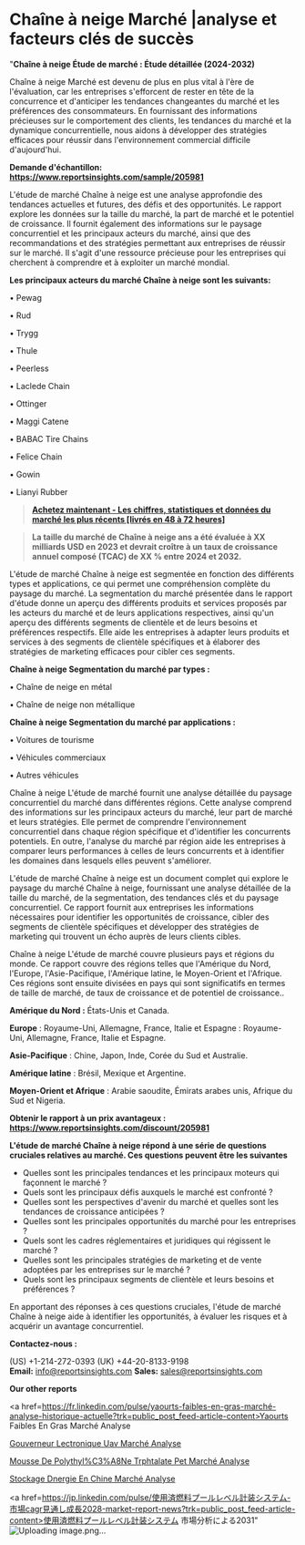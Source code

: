 # Chaîne à neige Marché |analyse et facteurs clés de succès

"<strong>Chaîne à neige Étude de marché : Étude détaillée (2024-2032)</strong>

Chaîne à neige Marché est devenu de plus en plus vital à l'ère de l'évaluation, car les entreprises s'efforcent de rester en tête de la concurrence et d'anticiper les tendances changeantes du marché et les préférences des consommateurs. En fournissant des informations précieuses sur le comportement des clients, les tendances du marché et la dynamique concurrentielle, nous aidons à développer des stratégies efficaces pour réussir dans l'environnement commercial difficile d'aujourd'hui.

<strong>Demande d'échantillon: <a href=https://www.reportsinsights.com/sample/205981>https://www.reportsinsights.com/sample/205981</a></strong>

L'étude de marché Chaîne à neige est une analyse approfondie des tendances actuelles et futures, des défis et des opportunités. Le rapport explore les données sur la taille du marché, la part de marché et le potentiel de croissance. Il fournit également des informations sur le paysage concurrentiel et les principaux acteurs du marché, ainsi que des recommandations et des stratégies permettant aux entreprises de réussir sur le marché. Il s'agit d'une ressource précieuse pour les entreprises qui cherchent à comprendre et à exploiter un marché mondial.

<strong>Les principaux acteurs du marché Chaîne à neige sont les suivants:</strong>

• Pewag

• Rud

• Trygg

• Thule

• Peerless

• Laclede Chain

• Ottinger

• Maggi Catene

• BABAC Tire Chains

• Felice Chain

• Gowin

• Lianyi Rubber
<blockquote><a href=https://www.reportsinsights.com/buynow/205981><span style=text-decoration: underline;><strong>Achetez maintenant - Les chiffres, statistiques et données du marché les plus récents [livrés en 48 à 72 heures]</strong></span></a></blockquote>
<blockquote><span style=text-decoration: underline;><strong>La taille du marché de Chaîne à neige ans a été évaluée à XX milliards USD en 2023 et devrait croître à un taux de croissance annuel composé (TCAC) de XX % entre 2024 et 2032.</strong></span></blockquote>
L'étude de marché Chaîne à neige est segmentée en fonction des différents types et applications, ce qui permet une compréhension complète du paysage du marché. La segmentation du marché présentée dans le rapport d'étude donne un aperçu des différents produits et services proposés par les acteurs du marché et de leurs applications respectives, ainsi qu'un aperçu des différents segments de clientèle et de leurs besoins et préférences respectifs. Elle aide les entreprises à adapter leurs produits et services à des segments de clientèle spécifiques et à élaborer des stratégies de marketing efficaces pour cibler ces segments.

<strong>Chaîne à neige Segmentation du marché par types :</strong>

• Chaîne de neige en métal

• Chaîne de neige non métallique

<strong>Chaîne à neige Segmentation du marché par applications :</strong>

• Voitures de tourisme

• Véhicules commerciaux

• Autres véhicules

Chaîne à neige L'étude de marché fournit une analyse détaillée du paysage concurrentiel du marché dans différentes régions. Cette analyse comprend des informations sur les principaux acteurs du marché, leur part de marché et leurs stratégies. Elle permet de comprendre l'environnement concurrentiel dans chaque région spécifique et d'identifier les concurrents potentiels. En outre, l'analyse du marché par région aide les entreprises à comparer leurs performances à celles de leurs concurrents et à identifier les domaines dans lesquels elles peuvent s'améliorer.

L'étude de marché Chaîne à neige est un document complet qui explore le paysage du marché Chaîne à neige, fournissant une analyse détaillée de la taille du marché, de la segmentation, des tendances clés et du paysage concurrentiel. Ce rapport fournit aux entreprises les informations nécessaires pour identifier les opportunités de croissance, cibler des segments de clientèle spécifiques et développer des stratégies de marketing qui trouvent un écho auprès de leurs clients cibles.

Chaîne à neige L'étude de marché couvre plusieurs pays et régions du monde. Ce rapport couvre des régions telles que l'Amérique du Nord, l'Europe, l'Asie-Pacifique, l'Amérique latine, le Moyen-Orient et l'Afrique. Ces régions sont ensuite divisées en pays qui sont significatifs en termes de taille de marché, de taux de croissance et de potentiel de croissance..

<strong>Amérique du Nord :</strong> États-Unis et Canada.

<strong>Europe</strong> : Royaume-Uni, Allemagne, France, Italie et Espagne : Royaume-Uni, Allemagne, France, Italie et Espagne.

<strong>Asie-Pacifique</strong> : Chine, Japon, Inde, Corée du Sud et Australie.

<strong>Amérique latine</strong> : Brésil, Mexique et Argentine.

<strong>Moyen-Orient et Afrique</strong> : Arabie saoudite, Émirats arabes unis, Afrique du Sud et Nigeria.

<strong>Obtenir le rapport à un prix avantageux : <a href=https://www.reportsinsights.com/discount/205981>https://www.reportsinsights.com/discount/205981</a></strong>

<strong>L'étude de marché Chaîne à neige répond à une série de questions cruciales relatives au marché. Ces questions peuvent être les suivantes</strong>
<ul>
  <li>Quelles sont les principales tendances et les principaux moteurs qui façonnent le marché ?</li>
  <li>Quels sont les principaux défis auxquels le marché est confronté ?</li>
  <li>Quelles sont les perspectives d'avenir du marché et quelles sont les tendances de croissance anticipées ?</li>
  <li>Quelles sont les principales opportunités du marché pour les entreprises ?</li>
  <li>Quels sont les cadres réglementaires et juridiques qui régissent le marché ?</li>
  <li>Quelles sont les principales stratégies de marketing et de vente adoptées par les entreprises sur le marché ?</li>
  <li>Quels sont les principaux segments de clientèle et leurs besoins et préférences ?</li>
</ul>
En apportant des réponses à ces questions cruciales, l'étude de marché Chaîne à neige aide à identifier les opportunités, à évaluer les risques et à acquérir un avantage concurrentiel.

<strong>Contactez-nous :</strong>

(US) +1-214-272-0393
(UK) +44-20-8133-9198
<strong>Email:</strong> <a>info@reportsinsights.com</a>
<strong>Sales:</strong> <a>sales@reportsinsights.com</a>

<strong>Our other reports</strong>

<a href=https://fr.linkedin.com/pulse/yaourts-faibles-en-gras-marché-analyse-historique-actuelle?trk=public_post_feed-article-content>Yaourts Faibles En Gras Marché Analyse</a>

<a href=https://www.linkedin.com/pulse/gouverneur-%C3%A9lectronique-uav-march%C3%A9-rapport-zvuzf/>Gouverneur Lectronique Uav Marché Analyse</a>

<a href=https://www.linkedin.com/pulse/mousse-de-poly%C3%A9thyl%C3%A8ne-t%C3%A9r%C3%A9phtalate-pet-march%C3%A9-45ydf/>Mousse De Polythyl%C3%A8Ne Trphtalate Pet Marché Analyse</a>

<a href=https://www.linkedin.com/pulse/stockage-d%C3%A9nergie-en-chine-march%C3%A9-personnalisation-c83af/>Stockage Dnergie En Chine Marché Analyse</a>

<a href=https://jp.linkedin.com/pulse/使用済燃料プールレベル計装システム-市場cagr見通し成長2028-market-report-news?trk=public_post_feed-article-content>使用済燃料プールレベル計装システム 市場分析による2031</a>"
![Uploading image.png…]()
